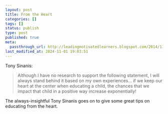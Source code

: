 ```yaml
---
layout: post
title: From the Heart
categories: []
tags: []
status: publish
type: post
published: true
meta:
  passthrough_url: http://leadingmotivatedlearners.blogspot.com/2014/11/educate-with-heart.html?m=1
last_modified_at: 2024-11-01 19:03:51
---
```


Tony Sinanis:


>Although I have no research to support the following statement, I will always stand behind it based on my own experiences... if we keep our heart at the center when educating a child, the chances that we impact that child in a positive way increase exponentially!



The always-insightful Tony Sinanis goes on to give some great tips on educating from the heart.
